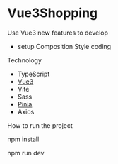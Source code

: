 # Vue3Shopping

Use Vue3 new features to develop

- setup Composition Style coding

Technology

- TypeScript
- [Vue3](https://vuejs.org/)
- Vite
- Sass
- [Pinia](https://pinia.vuejs.org/)
- Axios

How to run the project

npm install

npm run dev
